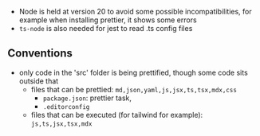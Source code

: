 - Node is held at version 20 to avoid some possible incompatibilities, for example when installing prettier, it shows some errors
- `ts-node` is also needed for jest to read .ts config files
## Conventions

- only code in the 'src' folder is being prettified, though some code sits outside that
  - files that can be prettied: `md,json,yaml,js,jsx,ts,tsx,mdx,css` 
    - `package.json`: prettier task, 
    - `.editorconfig`
  - files that can be executed (for tailwind for example): `js,ts,jsx,tsx,mdx`